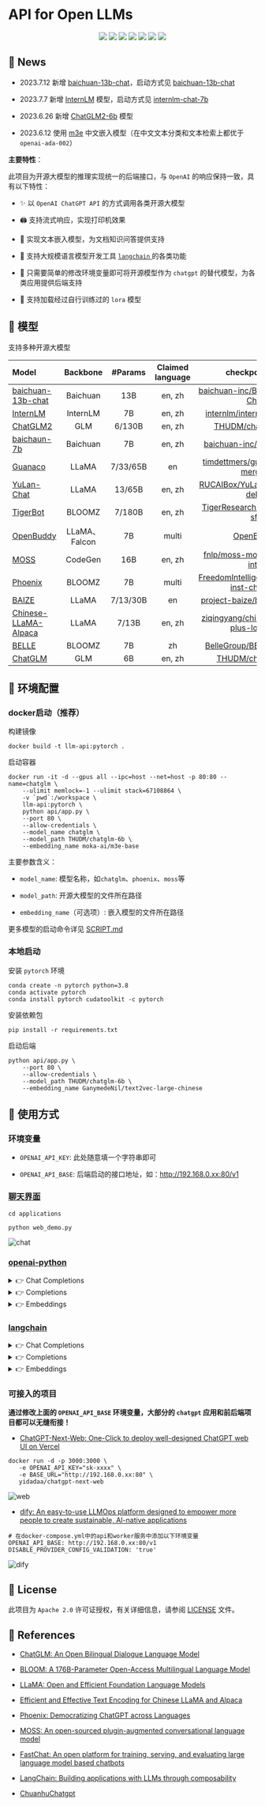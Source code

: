 # API for Open LLMs

<p align="center">
    <a href="https://github.com/xusenlinzy/api-for-open-llm"><img src="https://img.shields.io/github/license/xusenlinzy/api-for-open-llm"></a>
    <a href=""><img src="https://img.shields.io/badge/python-3.8+-aff.svg"></a>
    <a href=""><img src="https://img.shields.io/badge/pytorch-%3E=1.14-red?logo=pytorch"></a>
    <a href="https://github.com/xusenlinzy/api-for-open-llm"><img src="https://img.shields.io/github/last-commit/xusenlinzy/api-for-open-llm"></a>
    <a href="https://github.com/xusenlinzy/api-for-open-llm"><img src="https://img.shields.io/github/issues/xusenlinzy/api-for-open-llm?color=9cc"></a>
    <a href="https://github.com/xusenlinzy/api-for-open-llm"><img src="https://img.shields.io/github/stars/xusenlinzy/api-for-open-llm?color=ccf"></a>
    <a href="https://github.com/xusenlinzy/api-for-open-llm"><img src="https://img.shields.io/badge/langurage-py-brightgreen?style=flat&color=blue"></a>
</p>


## 📢 News 


+ 2023.7.12 新增 [baichuan-13b-chat](https://github.com/baichuan-inc/Baichuan-13B)，启动方式见 [baichuan-13b-chat](https://github.com/xusenlinzy/api-for-open-llm/blob/master/SCRIPT.md#baichuan-13b-chat)


+ 2023.7.7 新增 [InternLM](https://github.com/InternLM/InternLM) 模型，启动方式见 [internlm-chat-7b](https://github.com/xusenlinzy/api-for-open-llm/blob/master/SCRIPT.md#internlm)


+ 2023.6.26 新增 [ChatGLM2-6b](https://github.com/THUDM/ChatGLM2-6B) 模型


+ 2023.6.12 使用 [m3e](https://huggingface.co/moka-ai/m3e-base) 中文嵌入模型（在中文文本分类和文本检索上都优于 `openai-ada-002`）


**主要特性**：

此项目为开源大模型的推理实现统一的后端接口，与 `OpenAI` 的响应保持一致，具有以下特性：

+ ✨ 以 `OpenAI ChatGPT API` 的方式调用各类开源大模型


+ 🖨️ 支持流式响应，实现打印机效果


+ 📖 实现文本嵌入模型，为文档知识问答提供支持


+ 🦜️ 支持大规模语言模型开发工具 [`langchain` ](https://github.com/hwchase17/langchain) 的各类功能
 

+ 🙌 只需要简单的修改环境变量即可将开源模型作为 `chatgpt` 的替代模型，为各类应用提供后端支持


+ 🚀 支持加载经过自行训练过的 `lora` 模型


## 🐼 模型

支持多种开源大模型

| Model                                                                 |   Backbone   | #Params  | Claimed language |                                               checkpoint link                                               |
|:----------------------------------------------------------------------|:------------:|:--------:|:----------------:|:-----------------------------------------------------------------------------------------------------------:|
| [baichuan-13b-chat](https://github.com/baichuan-inc/Baichuan-13B)     |   Baichuan   |   13B    |      en, zh      |           [baichuan-inc/Baichuan-13B-Chat](https://huggingface.co/baichuan-inc/Baichuan-13B-Chat)           |
| [InternLM](https://github.com/InternLM/InternLM)                      |   InternLM   |    7B    |      en, zh      |                [internlm/internlm-chat-7b](https://huggingface.co/internlm/internlm-chat-7b)                |
| [ChatGLM2](https://github.com/THUDM/ChatGLM2-6B)                      |     GLM      |  6/130B  |      en, zh      |                        [THUDM/chatglm2-6b](https://huggingface.co/THUDM/chatglm2-6b)                        |
| [baichaun-7b](https://github.com/baichuan-inc/baichuan-7B)            |   Baichuan   |    7B    |      en, zh      |                 [baichuan-inc/baichuan-7B](https://huggingface.co/baichuan-inc/baichuan-7B)                 |
| [Guanaco](https://github.com/artidoro/qlora/tree/main)                |    LLaMA     | 7/33/65B |        en        |           [timdettmers/guanaco-33b-merged](https://huggingface.co/timdettmers/guanaco-33b-merged)           |
| [YuLan-Chat](https://github.com/RUC-GSAI/YuLan-Chat)                  |    LLaMA     |  13/65B  |      en, zh      |            [RUCAIBox/YuLan-Chat-13b-delta](https://huggingface.co/RUCAIBox/YuLan-Chat-13b-delta)            |
| [TigerBot](https://github.com/TigerResearch/TigerBot)                 |    BLOOMZ    |  7/180B  |      en, zh      |            [TigerResearch/tigerbot-7b-sft](https://huggingface.co/TigerResearch/tigerbot-7b-sft)            |
| [OpenBuddy](https://github.com/OpenBuddy/OpenBuddy)                   | LLaMA、Falcon |    7B    |      multi       |                                [OpenBuddy](https://huggingface.co/OpenBuddy)                                |
| [MOSS](https://github.com/OpenLMLab/MOSS)                             |   CodeGen    |   16B    |      en, zh      |              [fnlp/moss-moon-003-sft-int4](https://huggingface.co/fnlp/moss-moon-003-sft-int4)              |
| [Phoenix](https://github.com/FreedomIntelligence/LLMZoo)              |    BLOOMZ    |    7B    |      multi       | [FreedomIntelligence/phoenix-inst-chat-7b](https://huggingface.co/FreedomIntelligence/phoenix-inst-chat-7b) |
| [BAIZE](https://github.com/project-baize/baize-chatbot)               |    LLaMA     | 7/13/30B |        en        |              [project-baize/baize-lora-7B](https://huggingface.co/project-baize/baize-lora-7B)              |
| [Chinese-LLaMA-Alpaca](https://github.com/ymcui/Chinese-LLaMA-Alpaca) |    LLaMA     |  7/13B   |      en, zh      |   [ziqingyang/chinese-alpaca-plus-lora-7b](https://huggingface.co/ziqingyang/chinese-alpaca-plus-lora-7b)   |
| [BELLE](https://github.com/LianjiaTech/BELLE)                         |    BLOOMZ    |    7B    |        zh        |                   [BelleGroup/BELLE-7B-2M](https://huggingface.co/BelleGroup/BELLE-7B-2M)                   |
| [ChatGLM](https://github.com/THUDM/ChatGLM-6B)                        |     GLM      |    6B    |      en, zh      |                         [THUDM/chatglm-6b](https://huggingface.co/THUDM/chatglm-6b)                         |


## 🐳 环境配置

### docker启动（**推荐**）

构建镜像

```shell
docker build -t llm-api:pytorch .
```

启动容器

```shell
docker run -it -d --gpus all --ipc=host --net=host -p 80:80 --name=chatglm \
    --ulimit memlock=-1 --ulimit stack=67108864 \
    -v `pwd`:/workspace \
    llm-api:pytorch \
    python api/app.py \
    --port 80 \
    --allow-credentials \
    --model_name chatglm \
    --model_path THUDM/chatglm-6b \
    --embedding_name moka-ai/m3e-base
```

主要参数含义：

+ `model_name`: 模型名称，如`chatglm`、`phoenix`、`moss`等

+ `model_path`: 开源大模型的文件所在路径

+ `embedding_name`（可选项）: 嵌入模型的文件所在路径

更多模型的启动命令详见 [SCRIPT.md](./SCRIPT.md)

### 本地启动

安装 `pytorch` 环境

```shell
conda create -n pytorch python=3.8
conda activate pytorch
conda install pytorch cudatoolkit -c pytorch
```

安装依赖包

```shell
pip install -r requirements.txt
```

启动后端

```shell
python api/app.py \
    --port 80 \
    --allow-credentials \
    --model_path THUDM/chatglm-6b \
    --embedding_name GanymedeNil/text2vec-large-chinese
```


## 🤖 使用方式

### 环境变量

+ `OPENAI_API_KEY`: 此处随意填一个字符串即可

+ `OPENAI_API_BASE`: 后端启动的接口地址，如：http://192.168.0.xx:80/v1

### [聊天界面](./applications)

```shell
cd applications

python web_demo.py
```

![chat](images/chat.png)

### [openai-python](https://github.com/openai/openai-python)

<details>
<summary>👉 Chat Completions</summary>

```python
import openai

openai.api_base = "http://192.168.0.xx:80/v1"

# Enter any non-empty API key to pass the client library's check.
openai.api_key = "xxx"

# Enter any non-empty model name to pass the client library's check.
completion = openai.ChatCompletion.create(
    model="chatglm-6b",
    messages=[
        {"role": "user", "content": "你好"},
    ],
    stream=False,
)

print(completion.choices[0].message.content)
# 你好👋！我是人工智能助手 ChatGLM-6B，很高兴见到你，欢迎问我任何问题。
```

</details>

<details>
<summary>👉 Completions</summary>

```python
import openai

openai.api_base = "http://192.168.0.xx:80/v1"

# Enter any non-empty API key to pass the client library's check.
openai.api_key = "xxx"

# Enter any non-empty model name to pass the client library's check.
completion = openai.Completion.create(prompt="你好", model="chatglm-6b")

print(completion.choices[0].text)
# 你好👋！我是人工智能助手 ChatGLM-6B，很高兴见到你，欢迎问我任何问题。
```

</details>

<details>
<summary>👉 Embeddings</summary>

```python
import openai

openai.api_base = "http://192.168.0.xx:80/v1"

# Enter any non-empty API key to pass the client library's check.
openai.api_key = "xxx"

# compute the embedding of the text
embedding = openai.Embedding.create(
    input="什么是chatgpt？", 
    model="text2vec-large-chinese"
)

print(embedding['data'][0]['embedding'])
```

</details>

### [langchain](https://github.com/hwchase17/langchain)

<details>
<summary>👉 Chat Completions</summary>

```python
import os

os.environ["OPENAI_API_BASE"] = "http://192.168.0.xx:80/v1"
os.environ["OPENAI_API_KEY"] = "xxx"

from langchain.chat_models import ChatOpenAI
from langchain.schema import HumanMessage

chat = ChatOpenAI()
print(chat([HumanMessage(content="你好")]))
# content='你好👋！我是人工智能助手 ChatGLM-6B，很高兴见到你，欢迎问我任何问题。' additional_kwargs={}
```
</details>

<details>
<summary>👉 Completions</summary>

```python
import os

os.environ["OPENAI_API_BASE"] = "http://192.168.0.xx:80/v1"
os.environ["OPENAI_API_KEY"] = "xxx"

from langchain.llms import OpenAI

llm = OpenAI()
print(llm("你好"))
# 你好👋！我是人工智能助手 ChatGLM-6B，很高兴见到你，欢迎问我任何问题。
```

</details>

<details>
<summary>👉 Embeddings</summary>

```python
import os

os.environ["OPENAI_API_BASE"] = "http://192.168.0.xx:80/v1"
os.environ["OPENAI_API_KEY"] = "xxx"

from langchain.embeddings import OpenAIEmbeddings

embeddings = OpenAIEmbeddings()
query_result = embeddings.embed_query("什么是chatgpt？")
print(query_result)
```
</details>

### 可接入的项目

**通过修改上面的 `OPENAI_API_BASE` 环境变量，大部分的 `chatgpt` 应用和前后端项目都可以无缝衔接！**

+ [ChatGPT-Next-Web: One-Click to deploy well-designed ChatGPT web UI on Vercel](https://github.com/Yidadaa/ChatGPT-Next-Web)

```shell
docker run -d -p 3000:3000 \
   -e OPENAI_API_KEY="sk-xxxx" \
   -e BASE_URL="http://192.168.0.xx:80" \
   yidadaa/chatgpt-next-web
```

![web](images/web.png)

+ [dify: An easy-to-use LLMOps platform designed to empower more people to create sustainable, AI-native applications](https://github.com/langgenius/dify)

```shell
# 在docker-compose.yml中的api和worker服务中添加以下环境变量
OPENAI_API_BASE: http://192.168.0.xx:80/v1
DISABLE_PROVIDER_CONFIG_VALIDATION: 'true'
```

![dify](images/dify.png)


## 📜 License

此项目为 `Apache 2.0` 许可证授权，有关详细信息，请参阅 [LICENSE](LICENSE) 文件。


## 🚧 References

+ [ChatGLM: An Open Bilingual Dialogue Language Model](https://github.com/THUDM/ChatGLM-6B)

+ [BLOOM: A 176B-Parameter Open-Access Multilingual Language Model](https://arxiv.org/abs/2211.05100)

+ [LLaMA: Open and Efficient Foundation Language Models](https://arxiv.org/abs/2302.13971v1)

+ [Efficient and Effective Text Encoding for Chinese LLaMA and Alpaca](https://github.com/ymcui/Chinese-LLaMA-Alpaca)

+ [Phoenix: Democratizing ChatGPT across Languages](https://github.com/FreedomIntelligence/LLMZoo)

+ [MOSS: An open-sourced plugin-augmented conversational language model](https://github.com/OpenLMLab/MOSS)

+ [FastChat: An open platform for training, serving, and evaluating large language model based chatbots](https://github.com/lm-sys/FastChat)

+ [LangChain: Building applications with LLMs through composability](https://github.com/hwchase17/langchain)

+ [ChuanhuChatgpt](https://github.com/GaiZhenbiao/ChuanhuChatGPT)
